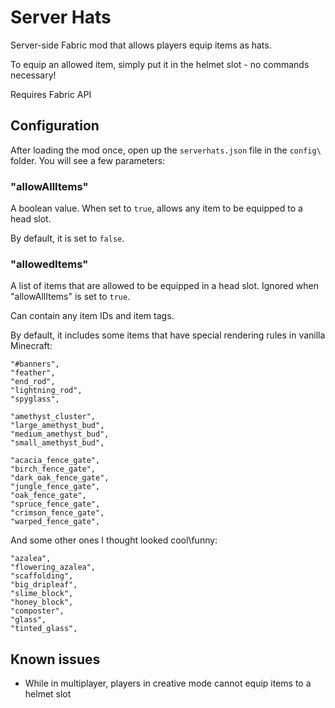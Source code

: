 # Server Hats
Server-side Fabric mod that allows players equip items as hats.

To equip an allowed item, simply put it in the helmet slot - no commands necessary!

Requires Fabric API

## Configuration
After loading the mod once, open up the `serverhats.json` file in the `config\` folder. You will see a few parameters:

### "allowAllItems"

A boolean value. When set to `true`, allows any item to be equipped to a head slot.

By default, it is set to `false`.

### "allowedItems"
A list of items that are allowed to be equipped in a head slot. Ignored when "allowAllItems" is set to `true`.

Can contain any item IDs and item tags. 

By default, it includes some items that have special rendering rules in vanilla Minecraft:
```
"#banners",
"feather",
"end_rod",
"lightning_rod",
"spyglass",

"amethyst_cluster",
"large_amethyst_bud",
"medium_amethyst_bud",
"small_amethyst_bud",

"acacia_fence_gate",
"birch_fence_gate",
"dark_oak_fence_gate",
"jungle_fence_gate",
"oak_fence_gate",
"spruce_fence_gate",
"crimson_fence_gate",
"warped_fence_gate",
```

And some other ones I thought looked cool\funny:
```
"azalea",
"flowering_azalea",
"scaffolding",
"big_dripleaf",
"slime_block",
"honey_block",
"composter",
"glass",
"tinted_glass",
```

## Known issues

* While in multiplayer, players in creative mode cannot equip items to a helmet slot
